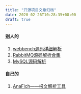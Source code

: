 ```yaml
---
title: "开源项目文章归档"
date: 2020-02-26T10:28:35+08:00
draft: true
---
```

#### 别人的

1. [webbench源码详细解析](/post/webbench)
2. [RabbitMQ源码解析合集](/post/rabbitmq)
3. [MySQL源码解析](/post/mysql/mysql)

#### 自己的

1. [AnaFich——报文解析工具](/post/anafich)
